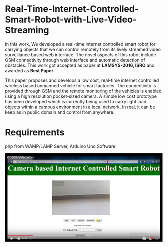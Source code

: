 # Real-Time-Internet-Controlled-Smart-Robot-with-Live-Video-Streaming

  In this work, We developed a real-time internet controlled smart robot for carrying
objects that we can control remotely from its lively streamed video surveillance based web
interface.
  The novel aspects of this robot include GSM connectivity through web interface and
automatic detection of obstacles. This work got accepted as paper at **LAMSYS-2016, ISRO** and awarded as **Best Paper**. 
 
 This paper proposes and develops a low cost, real-time internet controlled wireless based unmanned
vehicle for smart factories. The connectivity is provided through GSM and the
remote monitoring of the vehicles is enabled using a high resolution pocket-sized
camera. A simple low cost prototype has been developed which is currently being
used to carry light load objects within a campus environment in a local network. In real, it can be keep as in public domain and control from anywhere.

# Requirements 
 php from WAMP/LAMP Server, Arduino Uno Software

<p align="center">
  <img src="screenshot.png">
</p>
